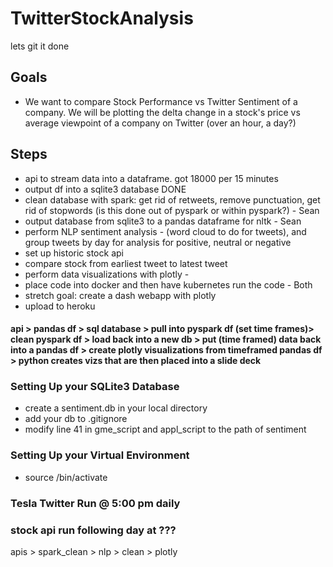 # TwitterStockAnalysis
lets git it done

## Goals

- We want to compare Stock Performance vs Twitter Sentiment of a company. We will be plotting the delta change in a stock's price vs average viewpoint of a company on Twitter (over an hour, a day?)

## Steps
- api to stream data into a dataframe. got 18000 per 15 minutes
- output df into a sqlite3 database DONE
- clean database with spark: get rid of retweets, remove punctuation, get rid of stopwords (is this done out of pyspark or within pyspark?) - Sean 
- output database from sqlite3 to a pandas dataframe for nltk - Sean 
- perform NLP sentiment analysis - (word cloud to do for tweets), and group tweets by day for analysis for positive, neutral or negative 
- set up historic stock api
- compare stock from earliest tweet to latest tweet
- perform data visualizations with plotly - 
- place code into docker and then have kubernetes run the code - Both
- stretch goal: create a dash webapp with plotly
- upload to heroku

#### api > pandas df > sql database > pull into pyspark df (set time frames)> clean pyspark df > load back into a new db > put (time framed) data back into a pandas df > create plotly visualizations from timeframed pandas df > python creates vizs that are then placed into a slide deck


### Setting Up your SQLite3 Database

- create a sentiment.db in your local directory
- add your db to .gitignore
- modify line 41 in gme_script and appl_script to the path of sentiment

### Setting Up your Virtual Environment

- source <venv>/bin/activate

### Tesla Twitter Run @ 5:00 pm daily
### stock api run following day at ???

apis > spark_clean > nlp > clean > plotly
